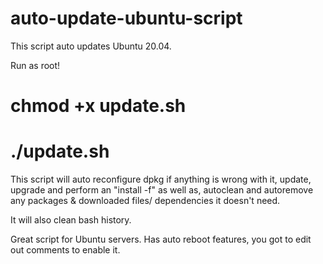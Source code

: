 # auto-update-ubuntu-script
This script auto updates Ubuntu 20.04.

Run as root!

# chmod +x update.sh

# ./update.sh

This script will auto reconfigure dpkg if anything is wrong with it, update, upgrade and 
perform an "install -f" as well as, autoclean and autoremove any packages & downloaded files/ dependencies it doesn't need. 

It will also clean bash history. 

Great script for Ubuntu servers. Has auto reboot features, you got to edit out comments to enable it.
